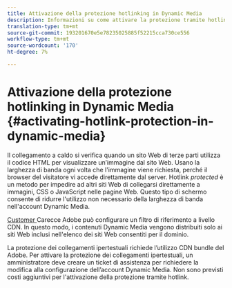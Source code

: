```yaml
---
title: Attivazione della protezione hotlinking in Dynamic Media
description: Informazioni su come attivare la protezione tramite hotlink in Dynamic Media.
translation-type: tm+mt
source-git-commit: 193201670e5e78235025885f52215cca730ce556
workflow-type: tm+mt
source-wordcount: '170'
ht-degree: 7%

---
```



# Attivazione della protezione hotlinking in Dynamic Media {#activating-hotlink-protection-in-dynamic-media}

Il collegamento a caldo si verifica quando un sito Web di terze parti utilizza il codice HTML per visualizzare un’immagine dal sito Web. Usano la larghezza di banda ogni volta che l&#39;immagine viene richiesta, perché il browser del visitatore vi accede direttamente dal server. Hotlink *protected* è un metodo per impedire ad altri siti Web di collegarsi direttamente a immagini, CSS o JavaScript nelle pagine Web. Questo tipo di schermo consente di ridurre l&#39;utilizzo non necessario della larghezza di banda nell&#39;account Dynamic Media.

[ Customer ](https://helpx.adobe.com/support.html) Carecce Adobe può configurare un filtro di riferimento a livello CDN. In questo modo, i contenuti Dynamic Media vengono distribuiti solo ai siti Web inclusi nell&#39;elenco dei siti Web consentiti per il dominio.

La protezione dei collegamenti ipertestuali richiede l’utilizzo  CDN bundle del Adobe. Per attivare la protezione dei collegamenti ipertestuali, un amministratore deve creare un ticket di assistenza per richiedere la modifica alla configurazione dell’account Dynamic Media. Non sono previsti costi aggiuntivi per l&#39;attivazione della protezione tramite hotlink.
